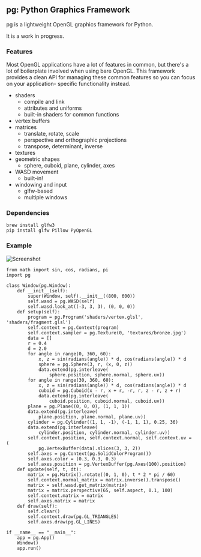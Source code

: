 ## pg: Python Graphics Framework

pg is a lightweight OpenGL graphics framework for Python.

It is a work in progress.

### Features

Most OpenGL applications have a lot of features in common, but there's a lot of
boilerplate involved when using bare OpenGL. This framework provides a clean
API for managing these common features so you can focus on your application-
specific functionality instead.

* shaders
    * compile and link
    * attributes and uniforms
    * built-in shaders for common functions
* vertex buffers
* matrices
    * translate, rotate, scale
    * perspective and orthographic projections
    * transpose, determinant, inverse
* textures
* geometric shapes
    * sphere, cuboid, plane, cylinder, axes
* WASD movement
    * built-in!
* windowing and input
    * glfw-based
    * multiple windows

### Dependencies

    brew install glfw3
    pip install glfw Pillow PyOpenGL

### Example

![Screenshot](http://i.imgur.com/2rx9Mtq.png)

    from math import sin, cos, radians, pi
    import pg

    class Window(pg.Window):
        def __init__(self):
            super(Window, self).__init__((800, 600))
            self.wasd = pg.WASD(self)
            self.wasd.look_at((-3, 3, 3), (0, 0, 0))
        def setup(self):
            program = pg.Program('shaders/vertex.glsl', 'shaders/fragment.glsl')
            self.context = pg.Context(program)
            self.context.sampler = pg.Texture(0, 'textures/bronze.jpg')
            data = []
            r = 0.4
            d = 2.0
            for angle in range(0, 360, 60):
                x, z = sin(radians(angle)) * d, cos(radians(angle)) * d
                sphere = pg.Sphere(3, r, (x, 0, z))
                data.extend(pg.interleave(
                    sphere.position, sphere.normal, sphere.uv))
            for angle in range(30, 360, 60):
                x, z = sin(radians(angle)) * d, cos(radians(angle)) * d
                cuboid = pg.Cuboid(x - r, x + r, -r, r, z - r, z + r)
                data.extend(pg.interleave(
                    cuboid.position, cuboid.normal, cuboid.uv))
            plane = pg.Plane((0, 0, 0), (1, 1, 1))
            data.extend(pg.interleave(
                plane.position, plane.normal, plane.uv))
            cylinder = pg.Cylinder((1, 1, -1), (-1, 1, 1), 0.25, 36)
            data.extend(pg.interleave(
                cylinder.position, cylinder.normal, cylinder.uv))
            self.context.position, self.context.normal, self.context.uv = (
                pg.VertexBuffer(data).slices(3, 3, 2))
            self.axes = pg.Context(pg.SolidColorProgram())
            self.axes.color = (0.3, 0.3, 0.3)
            self.axes.position = pg.VertexBuffer(pg.Axes(100).position)
        def update(self, t, dt):
            matrix = pg.Matrix().rotate((0, 1, 0), t * 2 * pi / 60)
            self.context.normal_matrix = matrix.inverse().transpose()
            matrix = self.wasd.get_matrix(matrix)
            matrix = matrix.perspective(65, self.aspect, 0.1, 100)
            self.context.matrix = matrix
            self.axes.matrix = matrix
        def draw(self):
            self.clear()
            self.context.draw(pg.GL_TRIANGLES)
            self.axes.draw(pg.GL_LINES)

    if __name__ == "__main__":
        app = pg.App()
        Window()
        app.run()
